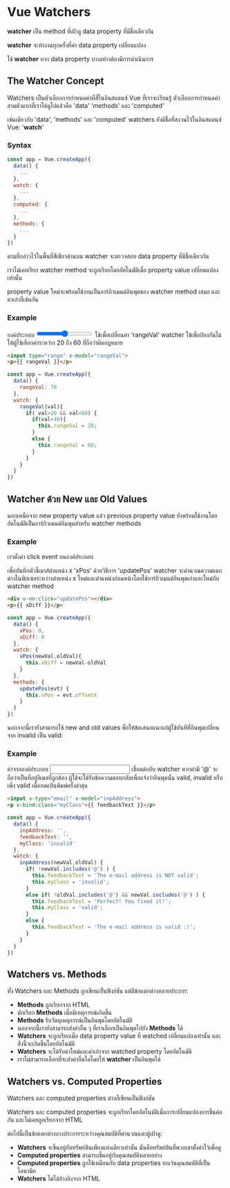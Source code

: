# Vue Watchers

**watcher** เป็น method ที่เฝ้าดู data property ที่มีชื่อเดียวกัน

**watcher** จะทำงานทุกครั้งที่ค่า data property เปลี่ยนแปลง

ใช้ **watcher** หาก data property บางอย่างต้องมีการดำเนินการ



## The Watcher Concept

Watchers เป็นตัวเลือกการกำหนดค่าที่สี่ในอินสแตนซ์ Vue ที่เราจะเรียนรู้ ตัวเลือกการกำหนดค่าสามตัวแรกที่เราได้ดูไปแล้วคือ 'data' 'methods' และ 'computed'

เช่นเดียวกับ 'data', 'methods' และ 'computed' watchers ยังมีชื่อที่สงวนไว้ในอินสแตนซ์ Vue: '**watch**'

### Syntax

```javascript
const app = Vue.createApp({
  data() {
    ...
  },
  watch: {
    ...
  },
  computed: {
    ...
  },
  methods: {
    ...
  }
})
```

ตามที่กล่าวไว้ในพื้นที่สีเขียวด้านบน watcher จะตรวจสอบ data property ที่มีชื่อเดียวกัน

เราไม่เคยเรียก watcher  method  จะถูกเรียกโดยอัตโนมัติเมื่อ property value เปลี่ยนแปลงเท่านั้น

 property value ใหม่จะพร้อมใช้งานเป็นอาร์กิวเมนต์อินพุตของ watcher method เสมอ และค่าเก่าก็เช่นกัน

### Example

องค์ประกอบ <input type="range"> ใช้เพื่อเปลี่ยนค่า 'rangeVal' watcher ใช้เพื่อป้องกันไม่ให้ผู้ใช้เลือกค่าระหว่าง 20 ถึง 60 ที่ถือว่าผิดกฎหมาย

```html
<input type="range" v-model="rangeVal">
<p>{{ rangeVal }}</p>
```

```javascript
const app = Vue.createApp({
  data() {
    rangeVal: 70
  },
  watch: {
    rangeVal(val){
      if( val>20 && val<60) {
        if(val<40){
          this.rangeVal = 20;
        }
        else {
          this.rangeVal = 60;
        }
      }
    }
  }
})
```



## Watcher ด้วย New และ Old Values

นอกเหนือจาก new property value แล้ว previous property value ยังพร้อมใช้งานโดยอัตโนมัติเป็นอาร์กิวเมนต์อินพุตสำหรับ watcher methods

### Example

เราตั้งค่า click event บนองค์ประกอบ <div> เพื่อบันทึกตัวชี้เมาส์ตำแหน่ง x 'xPos' ด้วยวิธีการ 'updatePos' watcher จะคำนวณความแตกต่างในพิกเซลระหว่างตำแหน่ง x ใหม่และตำแหน่งก่อนหน้าโดยใช้อาร์กิวเมนต์อินพุตเก่าและใหม่กับ watcher method

```html
<div v-on:click="updatePos"></div>
<p>{{ xDiff }}</p>
```

```javascript
const app = Vue.createApp({
  data() {
    xPos: 0,
    xDiff: 0
  },
  watch: {
    xPos(newVal,oldVal){
      this.xDiff = newVal-oldVal
    }
  },
  methods: {
    updatePos(evt) {
      this.xPos = evt.offsetX
    }
  }
})
```

นอกจากนี้เรายังสามารถใช้ new and old values พื่อให้ข้อเสนอแนะแก่ผู้ใช้ทันทีที่อินพุตเปลี่ยนจาก invalid เป็น valid:

### Example

ค่าจากองค์ประกอบ <input> เชื่อมต่อกับ watcher หากค่ามี '@' จะถือว่าเป็นที่อยู่อีเมลที่ถูกต้อง ผู้ใช้จะได้รับข้อความตอบกลับเพื่อแจ้งว่าอินพุตนั้น valid, invalid หรือเพิ่ง valid เมื่อกดแป้นพิมพ์ครั้งล่าสุด

```html
<input v-type="email" v-model="inpAddress">
<p v-bind:class="myClass">{{ feedbackText }}</p>
```

```javascript
const app = Vue.createApp({
  data() {
    inpAddress: '',
    feedbackText: '',
    myClass: 'invalid'
  },
  watch: {
    inpAddress(newVal,oldVal) {
      if( !newVal.includes('@') ) {
        this.feedbackText = 'The e-mail address is NOT valid';
        this.myClass = 'invalid';
      }
      else if( !oldVal.includes('@') && newVal.includes('@') ) {
        this.feedbackText = 'Perfect! You fixed it!';
        this.myClass = 'valid';
      }
      else {
        this.feedbackText = 'The e-mail address is valid :)';
      }
    }
  }
})
```



## Watchers vs. Methods

ทั้ง Watchers และ Methods ถูกเขียนเป็นฟังก์ชัน แต่มีข้อแตกต่างหลายประการ:

- **Methods** ถูกเรียกจาก HTML
- มักเรียก **Methods** เมื่อมีเหตุการณ์เกิดขึ้น
- **Methods** รับวัตถุเหตุการณ์เป็นอินพุตโดยอัตโนมัติ
- นอกจากนี้เรายังสามารถส่งค่าอื่น ๆ ที่เราเลือกเป็นอินพุตไปยัง **Methods** ได้
- **Watchers** จะถูกเรียกเมื่อ data property value ที่ watched เปลี่ยนแปลงเท่านั้น และสิ่งนี้จะเกิดขึ้นโดยอัตโนมัติ
- **Watchers** จะได้รับค่าใหม่และค่าเก่าจาก watched property โดยอัตโนมัติ
- เราไม่สามารถเลือกที่จะส่งค่าอื่นใดโดยให้ **watcher** เป็นอินพุตได้



## Watchers vs. Computed Properties

Watchers และ computed properties ต่างก็เขียนเป็นฟังก์ชัน

Watchers และ computed properties จะถูกเรียกโดยอัตโนมัติเมื่อการเปลี่ยนแปลงการขึ้นต่อกัน และไม่เคยถูกเรียกจาก HTML

ต่อไปนี้เป็นข้อแตกต่างบางประการระหว่างคุณสมบัติที่คำนวณและผู้เฝ้าดู:

- **Watchers** จะขึ้นอยู่กับทรัพย์สินเพียงแห่งเดียวเท่านั้น นั่นคือทรัพย์สินที่พวกเขาตั้งค่าไว้เพื่อดู
- **Computed properties** สามารถขึ้นอยู่กับคุณสมบัติหลายอย่าง
- **Computed properties** ถูกใช้เหมือนกับ data properties ยกเว้นคุณสมบัติที่เป็นไดนามิก
- **Watchers** ไม่ได้อ้างอิงจาก HTML

